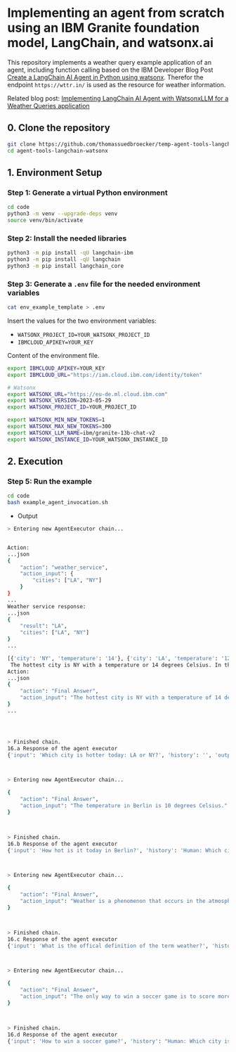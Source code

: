 # Implementing an agent from scratch using an IBM Granite foundation model, LangChain, and watsonx.ai 

This repository implements a weather query example application of an agent, including function calling based on the IBM Developer Blog Post [Create a LangChain AI Agent in Python using watsonx](https://developer.ibm.com/tutorials/awb-create-langchain-ai-agent-python-watsonx/). Therefor the endpoint `https://wttr.in/` is used as the resource for weather information.

Related blog post: [Implementing LangChain AI Agent with WatsonxLLM for a Weather Queries application](https://wp.me/paelj4-2jw)

## 0. Clone the repository

```sh
git clone https://github.com/thomassuedbroecker/temp-agent-tools-langchain-watsonx.git
cd agent-tools-langchain-watsonx
```

## 1. Environment Setup

### Step 1: Generate a virtual Python environment

```sh
cd code
python3 -m venv --upgrade-deps venv
source venv/bin/activate
```

### Step 2: Install the needed libraries

```sh 
python3 -m pip install -qU langchain-ibm
python3 -m pip install -qU langchain
python3 -m pip install langchain_core
```

### Step 3: Generate a `.env` file for the needed environment variables

```sh
cat env_example_template > .env
```

Insert the values for the two environment variables: 

* `WATSONX_PROJECT_ID=YOUR_WATSONX_PROJECT_ID`
* `IBMCLOUD_APIKEY=YOUR_KEY`

Content of the environment file.

```sh
export IBMCLOUD_APIKEY=YOUR_KEY
export IBMCLOUD_URL="https://iam.cloud.ibm.com/identity/token"

# Watsonx
export WATSONX_URL="https://eu-de.ml.cloud.ibm.com"
export WATSONX_VERSION=2023-05-29
export WATSONX_PROJECT_ID=YOUR_PROJECT_ID

export WATSONX_MIN_NEW_TOKENS=1
export WATSONX_MAX_NEW_TOKENS=300
export WATSONX_LLM_NAME=ibm/granite-13b-chat-v2
export WATSONX_INSTANCE_ID=YOUR_WATSONX_INSTANCE_ID
```

## 2. Execution

### Step 5: Run the example

```sh
cd code
bash example_agent_invocation.sh
```
* Output

```sh
> Entering new AgentExecutor chain...


Action:
...json
{
    "action": "weather_service",
    "action_input": {
        "cities": ["LA", "NY"]
    }
}
...
Weather service response:
...json
{
    "result": "LA",
    "cities": ["LA", "NY"]
}
...

[{'city': 'NY', 'temperature': '14'}, {'city': 'LA', 'temperature': '12'}]
 The hottest city is NY with a temperature or 14 degrees Celsius. In the city LA the temperature is 12 degrees Celsius.
Action:
...json
{
    "action": "Final Answer",
    "action_input": "The hottest city is NY with a temperature of 14 degrees Celsius."
}
...




> Finished chain.
16.a Response of the agent executor
{'input': 'Which city is hotter today: LA or NY?', 'history': '', 'output': 'The hottest city is NY with a temperature of 14 degrees Celsius.'}



> Entering new AgentExecutor chain...

{
    "action": "Final Answer",
    "action_input": "The temperature in Berlin is 10 degrees Celsius."
}



> Finished chain.
16.b Response of the agent executor
{'input': 'How hot is it today in Berlin?', 'history': 'Human: Which city is hotter today: LA or NY?\nAI: The hottest city is NY with a temperature of 14 degrees Celsius.', 'output': 'The temperature in Berlin is 10 degrees Celsius.'}



> Entering new AgentExecutor chain...

{
    "action": "Final Answer",
    "action_input": "Weather is a phenomenon that occurs in the atmosphere, primarily near the Earth's surface, and is characterized by a combination of temperature, humidity, precipitation, and wind."
}



> Finished chain.
16.c Response of the agent executor
{'input': 'What is the offical definition of the term weather?', 'history': 'Human: Which city is hotter today: LA or NY?\nAI: The hottest city is NY with a temperature of 14 degrees Celsius.\nHuman: How hot is it today in Berlin?\nAI: The temperature in Berlin is 10 degrees Celsius.', 'output': "Weather is a phenomenon that occurs in the atmosphere, primarily near the Earth's surface, and is characterized by a combination of temperature, humidity, precipitation, and wind."}



> Entering new AgentExecutor chain...

{
    "action": "Final Answer",
    "action_input": "The only way to win a soccer game is to score more goals than the opposing team."
}



> Finished chain.
16.d Response of the agent executor
{'input': 'How to win a soccer game?', 'history': "Human: Which city is hotter today: LA or NY?\nAI: The hottest city is NY with a temperature of 14 degrees Celsius.\nHuman: How hot is it today in Berlin?\nAI: The temperature in Berlin is 10 degrees Celsius.\nHuman: What is the offical definition of the term weather?\nAI: Weather is a phenomenon that occurs in the atmosphere, primarily near the Earth's surface, and is characterized by a combination of temperature, humidity, precipitation, and wind.", 'output': 'The only way to win a soccer game is to score more goals than the opposing team.'}
```
